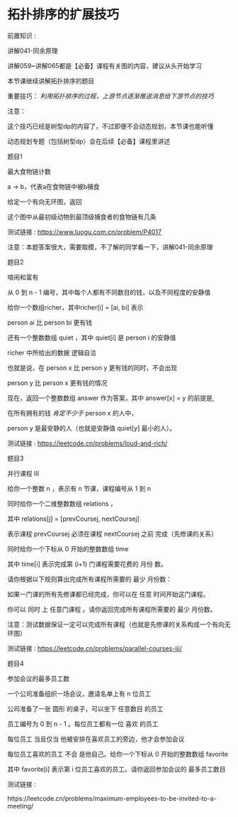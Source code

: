 # 拓扑排序的扩展技巧

前置知识 :

讲解041\-同余原理

讲解059~讲解065都是【必备】课程有关图的内容，建议从头开始学习

本节课继续讲解拓扑排序的题目

重要技巧： _利用拓扑排序的过程，上游节点逐渐推送消息给下游节点的技巧_

注意：

这个技巧已经是树型dp的内容了，不过即便不会动态规划，本节课也能听懂

动态规划专题（包括树型dp）会在后续【必备】课程里讲述

题目1

最大食物链计数

a \-> b，代表a在食物链中被b捕食

给定一个有向无环图，返回

这个图中从最初级动物到最顶级捕食者的食物链有几条

测试链接 : [https://www\.luogu\.com\.cn/problem/P4017](https://www.luogu.com.cn/problem/P4017)

注意：本题答案很大，需要取模，不了解的同学看一下，讲解041\-同余原理

题目2

喧闹和富有

从 0 到 n \- 1 编号，其中每个人都有不同数目的钱，以及不同程度的安静值

给你一个数组richer，其中richer\[i\] = \[ai\, bi\] 表示

person ai 比 person bi 更有钱

还有一个整数数组 quiet ，其中 quiet\[i\] 是 person i 的安静值

richer 中所给出的数据 逻辑自洽

也就是说，在 person x 比 person y 更有钱的同时，不会出现

person y 比 person x 更有钱的情况

现在，返回一个整数数组 answer 作为答案，其中 answer\[x\] = y 的前提是\,

在所有拥有的钱  _肯定不少于_  person x 的人中，

person y 是最安静的人（也就是安静值 quiet\[y\] 最小的人）。

测试链接 : [https://leetcode\.cn/problems/loud\-and\-rich/](https://leetcode.cn/problems/loud-and-rich/)

题目3

并行课程 III

给你一个整数 n ，表示有 n 节课，课程编号从 1 到 n

同时给你一个二维整数数组 relations ，

其中 relations\[j\] = \[prevCoursej\, nextCoursej\]

表示课程 prevCoursej 必须在课程 nextCoursej 之前 完成（先修课的关系）

同时给你一个下标从 0 开始的整数数组 time

其中 time\[i\] 表示完成第 \(i\+1\) 门课程需要花费的 月份 数。

请你根据以下规则算出完成所有课程所需要的 最少 月份数：

如果一门课的所有先修课都已经完成，你可以在 任意 时间开始这门课程。

你可以 同时 上 任意门课程 。请你返回完成所有课程所需要的 最少 月份数。

注意：测试数据保证一定可以完成所有课程（也就是先修课的关系构成一个有向无环图）

测试链接 : [https://leetcode\.cn/problems/parallel\-courses\-iii/](https://leetcode.cn/problems/parallel-courses-iii/)

题目4

参加会议的最多员工数

一个公司准备组织一场会议，邀请名单上有 n 位员工

公司准备了一张 圆形 的桌子，可以坐下 任意数目 的员工

员工编号为 0 到 n \- 1 。每位员工都有一位 喜欢 的员工

每位员工 当且仅当 他被安排在喜欢员工的旁边，他才会参加会议

每位员工喜欢的员工 不会 是他自己。给你一个下标从 0 开始的整数数组 favorite

其中 favorite\[i\] 表示第 i 位员工喜欢的员工。请你返回参加会议的 最多员工数目

测试链接 :

https://leetcode\.cn/problems/maximum\-employees\-to\-be\-invited\-to\-a\-meeting/

